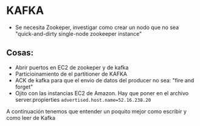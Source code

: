 # KAFKA #

- Se necesita Zookeper, investigar como crear un nodo que no sea "quick-and-dirty single-node zookeeper instance"


## Cosas: ##

- Abrir puertos en EC2 de zookeper y de kafka
- Particioinamiento de el partitioner de KAFKA
- ACK de kafka para que el envio de datos del producer no sea: "fire and forget"
- Ojito con las instancias EC2 de Amazon. Hay que poner en el archivo server.propierties `advertised.host.name=52.16.238.20`

A continuación tenemos que entender un poquito mejor como escribir y como leer de Kafka